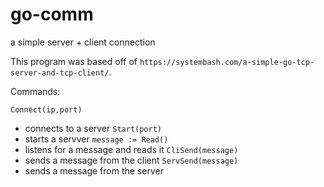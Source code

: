 # go-comm
a simple server + client connection

This program was based off of `https://systembash.com/a-simple-go-tcp-server-and-tcp-client/`.

Commands:

`Connect(ip,port)`
 + connects to a server
`Start(port)`
 + starts a servver
`message := Read()`
 + listens for a message and reads it
`CliSend(message)`
 + sends a message from the client
`ServSend(message)`
 + sends a message from the server
